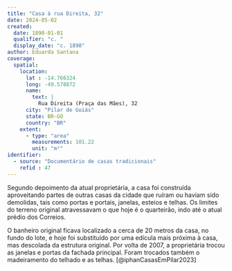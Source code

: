 ```yaml
---
title: "Casa à rua Direita, 32"
date: 2024-05-02
created:
  date: 1890-01-01
  qualifier: "c. "
  display_date: "c. 1890"
author: Eduarda Santana
coverage:
  spatial:
    location:
      lat : -14.766324
      long: -49.578872
      name:
        text: |
          Rua Direita (Praça das Mães), 32
      city: "Pilar de Goiás"
      state: BR-GO
      country: "BR"
    extent:
      - type: "area"
        measurements: 101.22
        unit: "m²"
identifier:
  - source: "Documentário de casas tradicionais"
    refid : 47
---
```

 
Segundo depoimento da atual proprietária, a casa foi construída
aproveitando partes de outras casas da cidade que ruíram ou haviam sido
demolidas, tais como portas e portais, janelas, esteios e telhas. Os
limites do terreno original atravessavam o que hoje é o quarteirão, indo
até o atual prédio dos Correios.

O banheiro original ficava localizado a cerca de 20 metros da casa, no
fundo do lote, e hoje foi substituído por uma edícula mais próxima à
casa, mas descolada da estrutura original. Por volta de 2007, a
proprietária trocou as janelas e portas da fachada principal. Foram
trocados também o madeiramento do telhado e as telhas. [@iphanCasasEmPilar2023]
